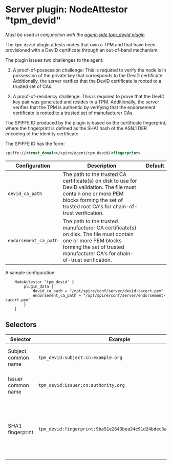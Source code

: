 # Server plugin: NodeAttestor "tpm_devid"

*Must be used in conjunction with the [agent-side tpm_devid plugin](plugin_agent_nodeattestor_tpm_devid.md)*

The `tpm_devid` plugin attests nodes that own a TPM
and that have been provisioned with a DevID certificate through an out-of-band
mechanism.

The plugin issues two challenges to the agent:

1. A proof-of-possession challenge: This is required to verify the node is in
possession of the private key that corresponds to the DevID certificate.
Additionally, the server verifies that the DevID certificate is rooted to
a trusted set of CAs.

2. A proof-of-residency challenge: This is required to prove that the DevID
key pair was generated and resides in a TPM. Additionally, the server verifies
that the TPM is authentic by verifying that the endorsement certificate is
rooted to a trusted set of manufacturer CAs.

The SPIFFE ID produced by the plugin is based on the certificate fingerprint,
where the fingerprint is defined as the SHA1 hash of the ASN.1 DER encoding of
the identity certificate.

The SPIFFE ID has the form:

```xml
spiffe://<trust_domain>/spire/agent/tpm_devid/<fingerprint>
```

| Configuration           | Description                                                                                                                                                                                       | Default |
|-------------------------|---------------------------------------------------------------------------------------------------------------------------------------------------------------------------------------------------|---------|
| `devid_ca_path`         | The path to the trusted CA certificate(s) on disk to use for DevID validation. The file must contain one or more PEM blocks forming the set of trusted root CA's for chain-of-trust verification. |         |
| `endorsement_ca_path`   | The path to the trusted manufacturer CA certificate(s) on disk. The file must contain one or more PEM blocks forming the set of trusted manufacturer CA's for chain-of-trust verification.        |         |

A sample configuration:

```hcl
    NodeAttestor "tpm_devid" {
        plugin_data {
            devid_ca_path = "/opt/spire/conf/server/devid-cacert.pem"
            endorsement_ca_path = "/opt/spire/conf/server/endorsement-cacert.pem"
        }
    }
```

## Selectors

| Selector                    | Example                                                           | Description                                                                              |
|-----------------------------|-------------------------------------------------------------------|------------------------------------------------------------------------------------------|
| Subject common name         | `tpm_devid:subject:cn:example.org`                                | The subject's common name.                                                               |
| Issuer common name          | `tpm_devid:issuer:cn:authority.org`                               | The issuer's common name.                                                                |
| SHA1 fingerprint            | `tpm_devid:fingerprint:9ba51e2643bea24e91d24bdec3a1aaf8e967b6e5`  | The SHA1 fingerprint as a hex string for each cert in the PoP chain, excluding the leaf. |
